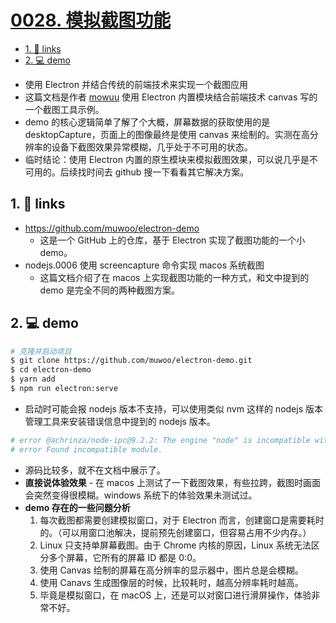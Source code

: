 # [0028. 模拟截图功能](https://github.com/tnotesjs/TNotes.electron/tree/main/notes/0028.%20%E6%A8%A1%E6%8B%9F%E6%88%AA%E5%9B%BE%E5%8A%9F%E8%83%BD)

<!-- region:toc -->

- [1. 🔗 links](#1--links)
- [2. 💻 demo](#2--demo)

<!-- endregion:toc -->
- 使用 Electron 并结合传统的前端技术来实现一个截图应用
- 这篇文档是作者 [mowuu](https://github.com/muwoo) 使用 Electron 内置模块结合前端技术 canvas 写的一个截图工具示例。
- demo 的核心逻辑简单了解了个大概，屏幕数据的获取使用的是 desktopCapture，页面上的图像最终是使用 canvas 来绘制的。实测在高分辨率的设备下截图效果异常模糊，几乎处于不可用的状态。
- 临时结论：使用 Electron 内置的原生模块来模拟截图效果，可以说几乎是不可用的。后续找时间去 github 搜一下看看其它解决方案。

## 1. 🔗 links

- https://github.com/muwoo/electron-demo
  - 这是一个 GitHub 上的仓库，基于 Electron 实现了截图功能的一个小 demo。
- nodejs.0006 使用 screencapture 命令实现 macos 系统截图
  - 这篇文档介绍了在 macos 上实现截图功能的一种方式，和文中提到的 demo 是完全不同的两种截图方案。

## 2. 💻 demo

```bash
# 克隆并启动项目
$ git clone https://github.com/muwoo/electron-demo.git
$ cd electron-demo
$ yarn add
$ npm run electron:serve
```

- 启动时可能会报 nodejs 版本不支持，可以使用类似 nvm 这样的 nodejs 版本管理工具来安装错误信息中提到的 nodejs 版本。

```bash
# error @achrinza/node-ipc@9.2.2: The engine "node" is incompatible with this module. Expected version "8 || 10 || 12 || 14 || 16 || 17". Got "18.15.0"
# error Found incompatible module.
```

- 源码比较多，就不在文档中展示了。
- **直接说体验效果** - 在 macos 上测试了一下截图效果，有些拉跨，截图时画面会突然变得很模糊。windows 系统下的体验效果未测试过。
- **demo 存在的一些问题分析**
  1. 每次截图都需要创建模拟窗口，对于 Electron 而言，创建窗口是需要耗时的。（可以用窗口池解决，提前预先创建窗口，但容易占用不少内存。）
  2. Linux 只支持单屏幕截图。由于 Chrome 内核的原因，Linux 系统无法区分多个屏幕，它所有的屏幕 ID 都是 0:0。
  3. 使用 Canvas 绘制的屏幕在高分辨率的显示器中，图片总是会模糊。
  4. 使用 Canavs 生成图像层的时候，比较耗时，越高分辨率耗时越高。
  5. 毕竟是模拟窗口，在 macOS 上，还是可以对窗口进行滑屏操作，体验非常不好。
